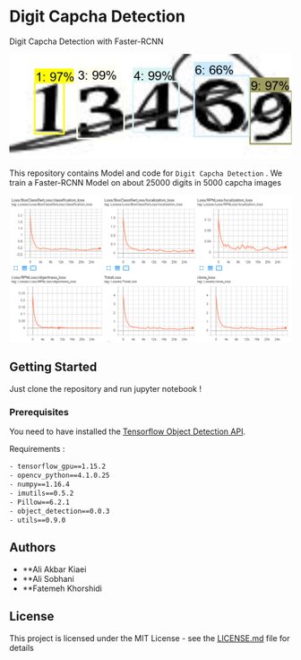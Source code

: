 # Digit Capcha Detection
Digit Capcha Detection with Faster-RCNN

![](result/od_13469.jpg)


This repository contains Model and code for ```Digit Capcha Detection``` . We train a Faster-RCNN Model on about 25000 digits in 5000 capcha images

![](result/train.PNG)

## Getting Started

Just clone the repository and run jupyter notebook !

### Prerequisites

You need to have installed the [Tensorflow Object Detection API](https://github.com/tensorflow/models/tree/master/research/object_detection).

Requirements :

```
- tensorflow_gpu==1.15.2
- opencv_python==4.1.0.25
- numpy==1.16.4
- imutils==0.5.2
- Pillow==6.2.1
- object_detection==0.0.3
- utils==0.9.0
```

## Authors

* **Ali Akbar Kiaei
* **Ali Sobhani
* **Fatemeh Khorshidi


## License

This project is licensed under the MIT License - see the [LICENSE.md](LICENSE.md) file for details


